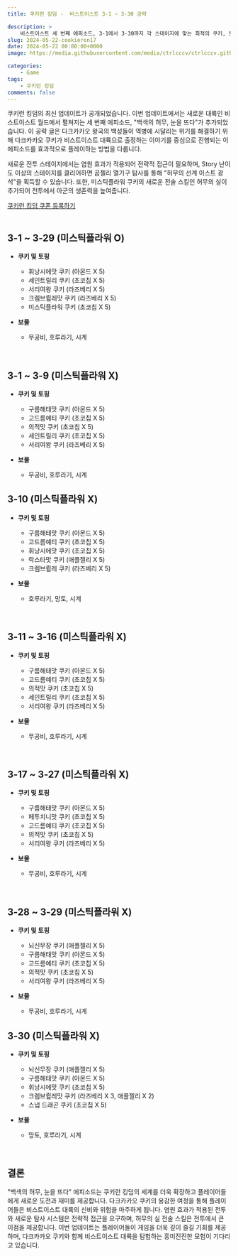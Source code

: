 ```yaml
---
title: 쿠키런 킹덤 -  비스트이스트 3-1 ~ 3-30 공략

description: >  
    비스트이스트 세 번째 에피소드, 3-1에서 3-30까지 각 스테이지에 맞는 최적의 쿠키, 토핑, 보물 조합과 전략을 소개합니다.
slug: 2024-05-22-cookieren17
date: 2024-05-22 00:00:00+0000
image: https://media.githubusercontent.com/media/ctrlcccv/ctrlcccv.github.io/master/assets/img/post/2024-05-22-cookieren17.webp

categories:
    - Game
tags:
    - 쿠키런 킹덤
comments: false
---
```

쿠키런 킹덤의 최신 업데이트가 공개되었습니다. 이번 업데이트에서는 새로운 대륙인 비스트이스트 월드에서 펼쳐지는 세 번째 에피소드, "백색의 허무, 눈을 뜨다"가 추가되었습니다. 이 공략 글은 다크카카오 왕국의 백성들이 역병에 시달리는 위기를 해결하기 위해 다크카카오 쿠키가 비스트이스트 대륙으로 출정하는 이야기를 중심으로 진행되는 이 에피소드를 효과적으로 플레이하는 방법을 다룹니다.   

새로운 전투 스테이지에서는 염원 효과가 적용되어 전략적 접근이 필요하며, Story 난이도 이상의 스테이지를 클리어하면 곰젤리 열기구 탐사를 통해 "허무의 선계 이스트 광석"을 획득할 수 있습니다. 또한, 미스틱플라워 쿠키의 새로운 전술 스킬인 허무의 실이 추가되어 전투에서 아군의 생존력을 높여줍니다.  

<div class="btn_wrap">
    <a href="https://www.sk2gacha.com/ckk/coupon/">쿠키런 킹덤 쿠폰 등록하기</a>
</div>

<br>

## 3-1 ~ 3-29 (미스틱플라워 O)

* **쿠키 및 토핑**
  * 휘낭시에맛 쿠키 (아몬드 X 5)
  * 세인트릴리 쿠키 (초코칩 X 5)
  * 서리여왕 쿠키 (라즈베리 X 5)
  * 크렘브륄레맛 쿠키 (라즈베리 X 5)
  * 미스틱플라워 쿠키 (초코칩 X 5)

* **보물**
  * 무공비, 호루라기, 시계

<br>

## 3-1 ~ 3-9 (미스틱플라워 X)

* **쿠키 및 토핑**
  * 구름해태맛 쿠키 (아몬드 X 5)
  * 고드름예티 쿠키 (초코칩 X 5)
  * 의적맛 쿠키 (초코칩 X 5)
  * 세인트릴리 쿠키 (초코칩 X 5)
  * 서리여왕 쿠키 (라즈베리 X 5)

* **보물**
  * 무공비, 호루라기, 시계

<script async src="https://pagead2.googlesyndication.com/pagead/js/adsbygoogle.js?client=ca-pub-8535540836842352" crossorigin="anonymous"></script>
<ins class="adsbygoogle"
     style="display:block; text-align:center;"
     data-ad-layout="in-article"
     data-ad-format="fluid"
     data-ad-client="ca-pub-8535540836842352"
     data-ad-slot="2974559225"></ins>
<script>
     (adsbygoogle = window.adsbygoogle || []).push({});
</script>

## 3-10 (미스틱플라워 X)

* **쿠키 및 토핑**
  * 구름해태맛 쿠키 (아몬드 X 5)
  * 고드름예티 쿠키 (초코칩 X 5)
  * 휘낭시에맛 쿠키 (초코칩 X 5)
  * 락스타맛 쿠키 (애플젤리 X 5)
  * 크렘브륄레 쿠키 (라즈베리 X 5)

* **보물**
  * 호루라기, 망토, 시계

<br>

## 3-11 ~ 3-16 (미스틱플라워 X)

* **쿠키 및 토핑**
  * 구름해태맛 쿠키 (아몬드 X 5)
  * 고드름예티 쿠키 (초코칩 X 5)
  * 의적맛 쿠키 (초코칩 X 5)
  * 세인트릴리 쿠키 (초코칩 X 5)
  * 서리여왕 쿠키 (라즈베리 X 5)

* **보물**
  * 무공비, 호루라기, 시계

<br>

## 3-17 ~ 3-27 (미스틱플라워 X)

* **쿠키 및 토핑**
  * 구름해태맛 쿠키 (아몬드 X 5)
  * 페투치니맛 쿠키 (초코칩 X 5)
  * 고드름예티 쿠키 (초코칩 X 5)
  * 의적맛 쿠키 (초코칩 X 5)
  * 서리여왕 쿠키 (라즈베리 X 5)

* **보물**
  * 무공비, 호루라기, 시계

<br>

## 3-28 ~ 3-29 (미스틱플라워 X)

* **쿠키 및 토핑**
  * 뇌신무장 쿠키 (애플젤리 X 5)
  * 구름해태맛 쿠키 (아몬드 X 5)
  * 고드름예티 쿠키 (초코칩 X 5)
  * 의적맛 쿠키 (초코칩 X 5)
  * 서리여왕 쿠키 (라즈베리 X 5)

* **보물**
  * 무공비, 호루라기, 시계

<script async src="https://pagead2.googlesyndication.com/pagead/js/adsbygoogle.js?client=ca-pub-8535540836842352" crossorigin="anonymous"></script>
<ins class="adsbygoogle"
     style="display:block; text-align:center;"
     data-ad-layout="in-article"
     data-ad-format="fluid"
     data-ad-client="ca-pub-8535540836842352"
     data-ad-slot="2974559225"></ins>
<script>
     (adsbygoogle = window.adsbygoogle || []).push({});
</script>

## 3-30 (미스틱플라워 X)

* **쿠키 및 토핑**
  * 뇌신무장 쿠키 (애플젤리 X 5)
  * 구름해태맛 쿠키 (아몬드 X 5)
  * 휘낭시에맛 쿠키 (초코칩 X 5)
  * 크렘브륄레맛 쿠키 (라즈베리 X 3, 애플젤리 X 2)
  * 스냅 드래곤 쿠키 (초코칩 X 5)

* **보물**
  * 망토, 호루라기, 시계

<br>

## 결론
"백색의 허무, 눈을 뜨다" 에피소드는 쿠키런 킹덤의 세계를 더욱 확장하고 플레이어들에게 새로운 도전과 재미를 제공합니다. 다크카카오 쿠키의 용감한 여정을 통해 플레이어들은 비스트이스트 대륙의 신비와 위험을 마주하게 됩니다. 염원 효과가 적용된 전투와 새로운 탐사 시스템은 전략적 접근을 요구하며, 허무의 실 전술 스킬은 전투에서 큰 이점을 제공합니다. 이번 업데이트는 플레이어들이 게임을 더욱 깊이 즐길 기회를 제공하며, 다크카카오 쿠키와 함께 비스트이스트 대륙을 탐험하는 흥미진진한 모험이 기다리고 있습니다.  
